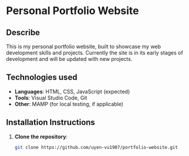 # Personal Portfolio Website

## Describe
This is my personal portfolio website, built to showcase my web development skills and projects. Currently the site is in its early stages of development and will be updated with new projects.
## Technologies used
- **Languages**: HTML, CSS, JavaScript (expected)
- **Tools**: Visual Studio Code, Git
- **Other**: MAMP (for local testing, if applicable)

## Installation Instructions
1. **Clone the repository**:
   ```bash
   git clone https://github.com/uyen-vu1907/portfolio-website.git
